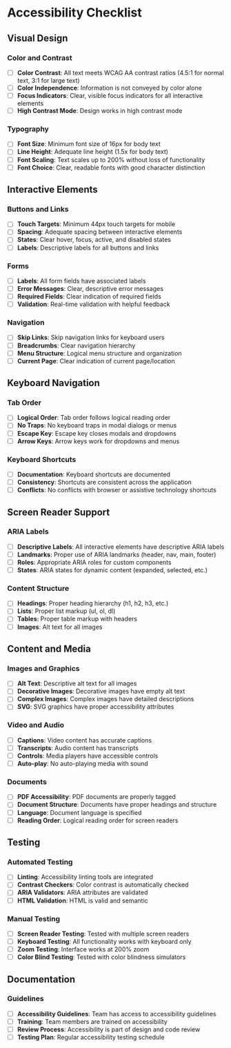# Accessibility Checklist

## Visual Design

### Color and Contrast
- [ ] **Color Contrast**: All text meets WCAG AA contrast ratios (4.5:1 for normal text, 3:1 for large text)
- [ ] **Color Independence**: Information is not conveyed by color alone
- [ ] **Focus Indicators**: Clear, visible focus indicators for all interactive elements
- [ ] **High Contrast Mode**: Design works in high contrast mode

### Typography
- [ ] **Font Size**: Minimum font size of 16px for body text
- [ ] **Line Height**: Adequate line height (1.5x for body text)
- [ ] **Font Scaling**: Text scales up to 200% without loss of functionality
- [ ] **Font Choice**: Clear, readable fonts with good character distinction

## Interactive Elements

### Buttons and Links
- [ ] **Touch Targets**: Minimum 44px touch targets for mobile
- [ ] **Spacing**: Adequate spacing between interactive elements
- [ ] **States**: Clear hover, focus, active, and disabled states
- [ ] **Labels**: Descriptive labels for all buttons and links

### Forms
- [ ] **Labels**: All form fields have associated labels
- [ ] **Error Messages**: Clear, descriptive error messages
- [ ] **Required Fields**: Clear indication of required fields
- [ ] **Validation**: Real-time validation with helpful feedback

### Navigation
- [ ] **Skip Links**: Skip navigation links for keyboard users
- [ ] **Breadcrumbs**: Clear navigation hierarchy
- [ ] **Menu Structure**: Logical menu structure and organization
- [ ] **Current Page**: Clear indication of current page/location

## Keyboard Navigation

### Tab Order
- [ ] **Logical Order**: Tab order follows logical reading order
- [ ] **No Traps**: No keyboard traps in modal dialogs or menus
- [ ] **Escape Key**: Escape key closes modals and dropdowns
- [ ] **Arrow Keys**: Arrow keys work for dropdowns and menus

### Keyboard Shortcuts
- [ ] **Documentation**: Keyboard shortcuts are documented
- [ ] **Consistency**: Shortcuts are consistent across the application
- [ ] **Conflicts**: No conflicts with browser or assistive technology shortcuts

## Screen Reader Support

### ARIA Labels
- [ ] **Descriptive Labels**: All interactive elements have descriptive ARIA labels
- [ ] **Landmarks**: Proper use of ARIA landmarks (header, nav, main, footer)
- [ ] **Roles**: Appropriate ARIA roles for custom components
- [ ] **States**: ARIA states for dynamic content (expanded, selected, etc.)

### Content Structure
- [ ] **Headings**: Proper heading hierarchy (h1, h2, h3, etc.)
- [ ] **Lists**: Proper list markup (ul, ol, dl)
- [ ] **Tables**: Proper table markup with headers
- [ ] **Images**: Alt text for all images

## Content and Media

### Images and Graphics
- [ ] **Alt Text**: Descriptive alt text for all images
- [ ] **Decorative Images**: Decorative images have empty alt text
- [ ] **Complex Images**: Complex images have detailed descriptions
- [ ] **SVG**: SVG graphics have proper accessibility attributes

### Video and Audio
- [ ] **Captions**: Video content has accurate captions
- [ ] **Transcripts**: Audio content has transcripts
- [ ] **Controls**: Media players have accessible controls
- [ ] **Auto-play**: No auto-playing media with sound

### Documents
- [ ] **PDF Accessibility**: PDF documents are properly tagged
- [ ] **Document Structure**: Documents have proper headings and structure
- [ ] **Language**: Document language is specified
- [ ] **Reading Order**: Logical reading order for screen readers

## Testing

### Automated Testing
- [ ] **Linting**: Accessibility linting tools are integrated
- [ ] **Contrast Checkers**: Color contrast is automatically checked
- [ ] **ARIA Validators**: ARIA attributes are validated
- [ ] **HTML Validation**: HTML is valid and semantic

### Manual Testing
- [ ] **Screen Reader Testing**: Tested with multiple screen readers
- [ ] **Keyboard Testing**: All functionality works with keyboard only
- [ ] **Zoom Testing**: Interface works at 200% zoom
- [ ] **Color Blind Testing**: Tested with color blindness simulators

## Documentation

### Guidelines
- [ ] **Accessibility Guidelines**: Team has access to accessibility guidelines
- [ ] **Training**: Team members are trained on accessibility
- [ ] **Review Process**: Accessibility is part of design and code review
- [ ] **Testing Plan**: Regular accessibility testing schedule 
